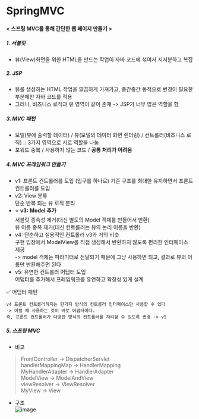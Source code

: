 # SpringMVC
#### < 스프링 MVC를 통해 간단한 웹 페이지 만들기 > 

##### 1. 서블릿 
- 뷰(View)화면을 위한 HTML을 만드는 작업이 자바 코드에 섞여서 지저분하고 복잡

##### 2. JSP
- 뷰를 생성하는 HTML 작업을 깔끔하게 가져가고, 중간중간 동적으로 변경이 필요한 부분에만 자바 코드를 적용
- 그러나, 비즈니스 로직과 뷰 영역이 같이 존재 -> JSP가 너무 많은 역할을 함 

##### 3. MVC 패턴 
- 모델(뷰에 출력할 데이터) / 뷰(모댈의 데이터 화면 렌더링) / 컨트롤러(비즈니스 로직) :: 3가지 영역으로 서로 역할을 나눔
- 포워드 중복 / 사용하지 않는 코드 / **공통 처리가 어려움**

##### 4. MVC 프레임워크 만들기
- v1: 프론트 컨트롤러를 도입 (입구를 하나로) 
  기존 구조를 최대한 유지하면서 프론트 컨트롤러를 도입  
- v2: View 분류  
  단순 반복 되는 뷰 로직 분리  
- ⭐️ **v3: Model 추가**   
  서블릿 종속성 제거(대신 별도의 Model 객체를 만들어서 반환)   
  뷰 이름 중복 제거(대신 컨트롤러는 뷰의 논리 이름을 반환)  
- v4: 단순하고 실용적인 컨트롤러 
  v3와 거의 비슷     
  구현 입장에서 ModelView를 직접 생성해서 반환하지 않도록 편리한 인터페이스 제공  
  -> model 객체는 파라미터로 전달되기 때문에 그냥 사용하면 되고, 결과로 뷰의 이름만 반환해주면 된다  
- v5: 유연한 컨트롤러 어댑터 도입  
  어댑터를 추가해서 프레임워크를 유연하고 확장성 있게 설계  
  
✅ 어댑터 패턴 
```
v4 프론트 컨트롤러까지는 한가지 방식의 컨트롤러 인터페이스만 사용할 수 있다   
-> 이럴 때 사용하는 것이 바로 어댑터이다. 
즉, 프론트 컨트롤러가 다양한 방식의 컨트롤러를 처리할 수 있도록 변경 -> v5
```

##### 5. 스프링 MVC

- 비교 
>FrontController -> DispatcherServlet   
handlerMappingMap -> HandlerMapping   
MyHandlerAdapter -> HandlerAdapter   
ModelView -> ModelAndView   
viewResolver -> ViewResolver  
MyView -> View    

- 구조   
![image](https://user-images.githubusercontent.com/60590737/160222701-b80df947-df42-4455-923f-c1f0af8979c1.png)


